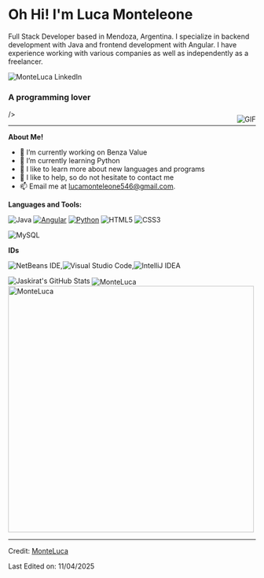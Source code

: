 # Oh Hi! I'm Luca Monteleone

Full Stack Developer based in Mendoza, Argentina. I specialize in backend development with Java and frontend development with Angular. I have experience working with various companies as well as independently as a freelancer.

<a href="https://www.linkedin.com/in/luca-monteleone/">
  <img align="left" alt="MonteLuca LinkedIn" src="https://img.shields.io/badge/linkedin-%230077B5.svg?style=for-the-badge&logo=linkedin&logoColor=white" />
</a>

<br>

<h3>A programming lover</h3>

<img align="right" alt="GIF" src="https://media4.giphy.com/media/v1.Y2lkPTc5MGI3NjExbXRwOXpka3V5bXNpb3g0ZWRobWYyNTVqcjJsbnFiMHJ0eDh2dGo0ZyZlcD12MV9pbnRlcm5hbF9naWZfYnlfaWQmY3Q9Zw/bGgsc5mWoryfgKBx1u/giphy.gif" style="margin-top:10px">/>

----


**About Me!**

- 🔭 I’m currently working on Benza Value
- 🌱 I’m currently learning Python
- 🤔 I like to learn more about new languages and programs
- 💬 I like to help, so do not hesitate to contact me
- 📫 Email me at [lucamonteleone546@gmail.com](mailto:lucamonteleone546@gmail.com).

**Languages and Tools:**  

![Java](https://img.shields.io/badge/java-%23ED8B00.svg?style=for-the-badge&logo=java&logoColor=white) [![Angular](https://img.shields.io/badge/Angular-%23DD0031.svg?logo=angular&logoColor=white)](#) [![Python](https://img.shields.io/badge/Python-3776AB?logo=python&logoColor=fff)](#)
![HTML5](https://img.shields.io/badge/html5-%23E34F26.svg?style=for-the-badge&logo=html5&logoColor=white) ![CSS3](https://img.shields.io/badge/css3-%231572B6.svg?style=for-the-badge&logo=css3&logoColor=white)

![MySQL](https://img.shields.io/badge/mysql-%2300f.svg?style=for-the-badge&logo=mysql&logoColor=white)

**IDs**

![NetBeans IDE](https://img.shields.io/badge/NetBeansIDE-1B6AC6.svg?style=for-the-badge&logo=apache-netbeans-ide&logoColor=white),![Visual Studio Code](https://img.shields.io/badge/Visual%20Studio%20Code-0078d7.svg?style=for-the-badge&logo=visual-studio-code&logoColor=white),![IntelliJ IDEA](https://img.shields.io/badge/IntelliJIDEA-000000.svg?style=for-the-badge&logo=intellij-idea&logoColor=white)


<img src="https://github-readme-stats.vercel.app/api?username=MonteLuca&show_icons=true&hide_border=true&count_private=true&theme=shades-of-purple&icon_color=fad000" alt="Jaskirat's GitHub Stats">
<img align="center" src="https://github-readme-streak-stats.herokuapp.com/?user=MonteLuca&count_private=true&theme=radical" alt="MonteLuca" />
<img align="center" width=500 src="https://github-readme-stats.vercel.app/api/top-langs/?username=MonteLuca&count_private=true&theme=radical" alt="MonteLuca" />

----

Credit: [MonteLuca]([https://github.com/Monteluca])

Last Edited on: 11/04/2025

<!--
**MonteLuca/MonteLuca** is a ✨ _special_ ✨ repository because its `README.md` (this file) appears on your GitHub profile.

Here are some ideas to get you started:

- 🔭 I’m currently working on ...
- 🌱 I’m currently learning ...
- 👯 I’m looking to collaborate on ...
- 🤔 I’m looking for help with ...
- 💬 Ask me about ...
- 📫 How to reach me: ...
- 😄 Pronouns: ...
- ⚡ Fun fact: ...
-->

